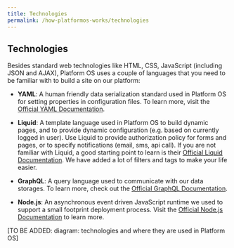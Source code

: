 ```yaml
---
title: Technologies
permalink: /how-platformos-works/technologies
---
```


## Technologies

Besides standard web technologies like HTML, CSS, JavaScript (including JSON and AJAX), Platform OS uses a couple of languages that you need to be familiar with to build a site on our platform:

* **YAML**: A human friendly data serialization standard used in Platform OS for setting properties in configuration files. To learn more, visit the [Official YAML Documentation](http://www.yaml.org/start.html).

* **Liquid**: A template language used in Platform OS to build dynamic pages, and to provide dynamic configuration (e.g. based on currently logged in user). Use Liquid to provide authorization policy for forms and pages, or to specify notifications (email, sms, api call). If you are not familiar with Liquid, a good starting point to learn is their [Official Liquid Documentation](https://shopify.github.io/liquid/). We have added a lot of filters and tags to make your life easier.

* **GraphQL**: A query language used to communicate with our data storages. To learn more, check out the [Official GraphQL Documentation](http://graphql.org/learn/).

* **Node.js**: An asynchronous event driven JavaScript runtime we used to support a small footprint deployment process. Visit the [Official Node.js Documentation](https://nodejs.org/en/docs/) to learn more.

[TO BE ADDED: diagram: technologies and where they are used in Platform OS]

